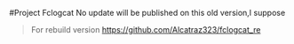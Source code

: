 #Project Fclogcat
No update will be published on this old version,I suppose
>For rebuild version
>https://github.com/Alcatraz323/fclogcat_re
